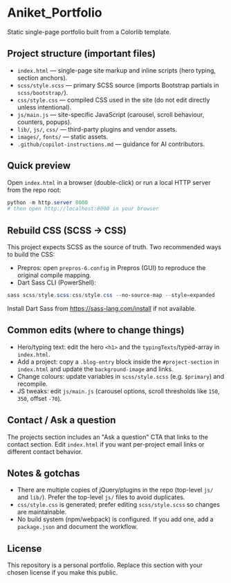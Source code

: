 # Aniket_Portfolio

Static single-page portfolio built from a Colorlib template.

## Project structure (important files)

- `index.html` — single-page site markup and inline scripts (hero typing, section anchors).
- `scss/style.scss` — primary SCSS source (imports Bootstrap partials in `scss/bootstrap/`).
- `css/style.css` — compiled CSS used in the site (do not edit directly unless intentional).
- `js/main.js` — site-specific JavaScript (carousel, scroll behaviour, counters, popups).
- `lib/`, `js/`, `css/` — third-party plugins and vendor assets.
- `images/`, `fonts/` — static assets.
- `.github/copilot-instructions.md` — guidance for AI contributors.

## Quick preview

Open `index.html` in a browser (double-click) or run a local HTTP server from the repo root:

```powershell
python -m http.server 8000
# then open http://localhost:8000 in your browser
```

## Rebuild CSS (SCSS → CSS)

This project expects SCSS as the source of truth. Two recommended ways to build the CSS:

- Prepros: open `prepros-6.config` in Prepros (GUI) to reproduce the original compile mapping.
- Dart Sass CLI (PowerShell):

```powershell
sass scss/style.scss:css/style.css --no-source-map --style=expanded
```

Install Dart Sass from https://sass-lang.com/install if not available.

## Common edits (where to change things)

- Hero/typing text: edit the hero `<h1>` and the `typingTexts`/typed-array in `index.html`.
- Add a project: copy a `.blog-entry` block inside the `#project-section` in `index.html` and update the `background-image` and links.
- Change colours: update variables in `scss/style.scss` (e.g. `$primary`) and recompile.
- JS tweaks: edit `js/main.js` (carousel options, scroll thresholds like `150`, `350`, offset `-70`).

## Contact / Ask a question

The projects section includes an "Ask a question" CTA that links to the contact section. Edit `index.html` if you want per-project email links or different contact behavior.

## Notes & gotchas

- There are multiple copies of jQuery/plugins in the repo (top-level `js/` and `lib/`). Prefer the top-level `js/` files to avoid duplicates.
- `css/style.css` is generated; prefer editing `scss/style.scss` so changes are maintainable.
- No build system (npm/webpack) is configured. If you add one, add a `package.json` and document the workflow.

## License

This repository is a personal portfolio. Replace this section with your chosen license if you make this public.
